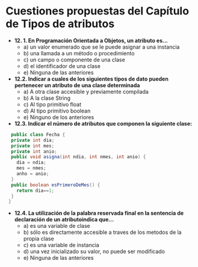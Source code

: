 # Cuestiones propuestas del Capítulo de Tipos de atributos
- **12. 1. En Programación Orientada a Objetos, un atributo es...**
    - a) un valor enumerado que se le puede asignar a una instancia
    - b) una llamada a un método o procedimiento
    - c) un campo o componente de una clase
    - d) el identificador de una clase
    - e) Ninguna de las anteriores
- **12.2. Indicar a cuales de los siguientes tipos de dato pueden pertenecer un atributo de una clase determinada**
    - a) A otra clase accesible y previamente compilada
    - b) A la clase String
    - c) Al tipo primitivo float
    - d) Al tipo primitivo boolean
    - e) Ninguno de los anteriores
- **12.3. Indicar el número de atributos que componen la siguiente clase:**
```java
  public class Fecha {
  private int dia;
  private int mes;
  private int anio;
  public void asigna(int ndia, int nmes, int anio) {
    dia = ndia;
    mes = nmes;
    anho = anio;
  }
  public boolean esPrimeroDeMes() {
    return dia==1;
  }
 }
```
- **12.4. La utilización de la palabra reservada final en la sentencia de declaración de un atributoindica que...**
    - a) es una variable de clase
    - b) sólo es directamente accesible a traves de los metodos de la propia clase
    - c) es una variable de instancia
    - d) una vez inicializado su valor, no puede ser modificado
    - e) Ninguna de las anteriores
